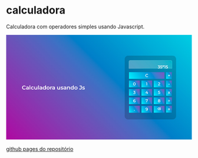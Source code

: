 # calculadora

 Calculadora com operadores simples usando Javascript.
 
 <img src="arquivos/img-readme/calculadora-pronta.jpg">
 
[github pages do repositório]('https://m1guelzinn.github.io/calculadora/')
